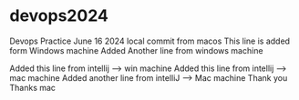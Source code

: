 # devops2024
Devops Practice June 16 2024
local commit from macos
This line is added form Windows machine
Added Another line from windows machine

Added this line from  intellij --> win machine
Added this line from intellij --> mac machine
Added another line from intelliJ --> Mac machine
Thank you
Thanks mac